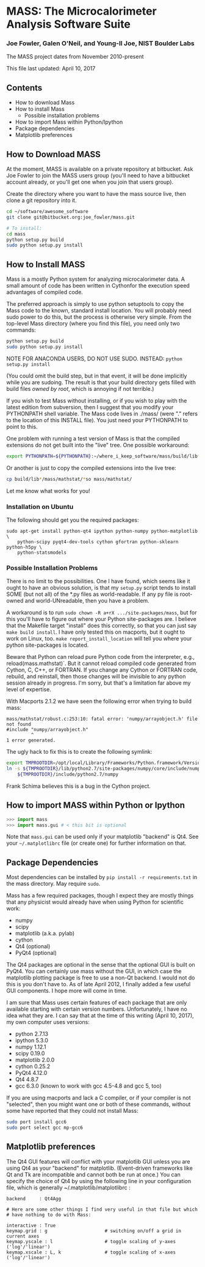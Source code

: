 # MASS: The Microcalorimeter Analysis Software Suite

### Joe Fowler, Galen O'Neil, and Young-Il Joe, NIST Boulder Labs

The MASS project dates from November 2010-present

This file last updated: April 10, 2017

## Contents

* How to download Mass
* How to install Mass
  * Possible installation problems
* How to import Mass within Python/Ipython
* Package dependencies
* Matplotlib preferences


## How to Download MASS

At the moment, MASS is available on a private repository at bitbucket.
Ask Joe Fowler to join the MASS users group (you'll need to have a bitbucket
account already, or you'll get one when you join that users group).

Create the directory where you want to have the mass source live,
then clone a git repository into it.

```bash
cd ~/software/awesome_software
git clone git@bitbucket.org:joe_fowler/mass.git

# To install:
cd mass
python setup.py build
sudo python setup.py install
```



## How to Install MASS

Mass is a  mostly Python system for analyzing microcalorimeter data.
A small amount of code has been written in Cythonfor the
execution speed advantages of compiled code.

The preferred approach is simply to use python setuptools to
copy the Mass code to the known, standard install location.  You will
probably need sudo power to do this, but the process is otherwise
very simple.  From the top-level Mass directory (where you find this
file), you need only two commands:

```bash
python setup.py build
sudo python setup.py install
```
NOTE FOR ANACONDA USERS, DO NOT USE SUDO.  INSTEAD: `python setup.py install`

(You could omit the build step, but in that event, it will be done
implicitly while you are sudoing.  The result is that your build
directory gets filled with build files *owned by root*, which is
annoying if not terrible.)

If you wish to test Mass without installing, or if you wish to play
with the latest edition from subversion, then I suggest that you
modify your PYTHONPATH shell variable.  The Mass code lives in
./mass/ (were "." refers to the location of this INSTALL file).
You just need your PYTHONPATH to point to this.

One problem with running a test version of Mass is that the compiled
extensions do not get built into the "live" tree.  One possible workaround:

```bash
export PYTHONPATH=${PYTHONPATH}:~/where_i_keep_software/mass/build/lib*/mass/mathstat/
```

Or another is just to copy the compiled extensions into the live tree:

```bash
cp build/lib*/mass/mathstat/*so mass/mathstat/
```

Let me know what works for you!


### Installation on Ubuntu
The following should get you the required packages:

```
sudo apt-get install python-qt4 ipython python-numpy python-matplotlib \
    python-scipy pyqt4-dev-tools cython gfortran python-sklearn python-h5py \
    python-statsmodels
```


### Possible Installation Problems

There is no limit to the possibilities.  One I have found, which seems like
it ought to have an obvious solution, is that my `setup.py` script tends to
install SOME (but not all) of the *.py files as world-readable.  If any
py file is root-owned and world-UNreadable, then you have a problem.

A workaround is to run `sudo chown -R a+rX .../site-packages/mass`, but
for this you'll have to figure out where your Python site-packages are.
I believe that the Makefile target "install" does this correctly, so that
you can just say `make build install`.  I have only tested this on macports,
but it ought to work on Linux, too.  `make report_install_location` will
tell you where your python site-packages is located.

Beware that Python can reload pure Python code from the interpreter, e.g.,
reload(mass.mathstat)`.  But it cannot reload compiled code generated
from Cython, C, C++, or FORTRAN.  If you change any Cython or FORTRAN
code, rebuild, and reinstall, then those changes will be invisible to any
python session already in progress.  I'm sorry, but that's a limitation
far above my level of expertise.

With Macports 2.1.2 we have seen the following error when trying to build mass:
```
mass/mathstat/robust.c:253:10: fatal error: 'numpy/arrayobject.h' file not found
#include "numpy/arrayobject.h"
         ^
1 error generated.
```

The ugly hack to fix this is to create the following symlink:

```bash
export TMPROOTDIR=/opt/local/Library/Frameworks/Python.framework/Versions/2.7
ln -s ${TMPROOTDIR}/lib/python2.7/site-packages/numpy/core/include/numpy/ \
    ${TMPROOTDIR}/include/python2.7/numpy
```

Frank Schima believes this is a bug in the Cython project.


## How to import MASS within Python or Ipython

```python
>>> import mass
>>> import mass.gui # < this bit is optional
```

Note that `mass.gui` can be used only if your matplotlib "backend" is Qt4. See
your `~/.matplotlibrc` file (or create one) for further information on that.




## Package Dependencies

Most dependencies can be installed by `pip install -r requirements.txt` in the mass directory. May require `sudo`.

Mass has a few required packages, though I expect they are mostly things
that any physicist would already have when using Python for scientific
work:

- numpy
- scipy
- matplotlib (a.k.a. pylab)
- cython
- Qt4 (optional)
- PyQt4 (optional)

The Qt4 packages are optional in the sense that the optional GUI is
built on PyQt4.  You can certainly use mass without the GUI, in which
case the matplotlib plotting package is free to use a non-Qt backend.
I would not do this is you don't have to.  As of late April 2012, I
finally added a few useful GUI components.  I hope more will come in time.

I am sure that Mass uses certain features of each package that are
only available starting with certain version numbers.  Unfortunately,
I have no idea what they are.  I can say that at the time of this
writing (April 10, 2017), my own computer uses versions:

- python     2.7.13
- ipython    5.3.0
- numpy      1.12.1
- scipy      0.19.0
- matplotlib 2.0.0
- cython	  0.25.2
- PyQt4      4.12.0
- Qt4        4.8.7
- gcc        6.3.0  (known to work with gcc 4.5-4.8 and gcc 5, too)

If you are using macports and lack a C compiler, or if your compiler
is not "selected", then you might want one or both of these commands,
without some have reported that they could not install Mass:

``` bash
sudo port install gcc6
sudo port select gcc mp-gcc6
```


## Matplotlib preferences

The Qt4 GUI features will conflict with your matplotlib GUI
unless you are using Qt4 as your "backend" for matplotlib. (Event-driven
frameworks like Qt and Tk are incompatible and cannot both be run at once.)
You can specify the choice of Qt4 by using the following line in your configuration file,
which is generally ~/.matplotlib/matplotlibrc :

```
backend     : Qt4Agg

# Here are some other things I find very useful in that file but which
# have nothing to do with Mass:

interactive : True
keymap.grid : g                     # switching on/off a grid in current axes
keymap.yscale : l                   # toggle scaling of y-axes ('log'/'linear')
keymap.xscale : L, k                # toggle scaling of x-axes ('log'/'linear')
```
